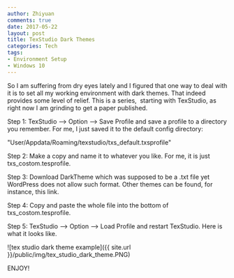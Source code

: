 ```yaml
---
author: Zhiyuan
comments: true
date: 2017-05-22
layout: post
title: TexStudio Dark Themes
categories: Tech
tags:
- Environment Setup
- Windows 10
---
```


So I am suffering from dry eyes lately and I figured that one way to deal with it is to set all my working environment with dark themes. That indeed provides some level of relief. This is a series,  starting with TexStudio, as right now I am grinding to get a paper published.

Step 1: TexStudio --> Option --> Save Profile and save a profile to a directory you remember. For me, I just saved it to the default config directory:

"User/Appdata/Roaming/texstudio/txs_default.txsprofile"

Step 2: Make a copy and name it to whatever you like. For me, it is just txs_costom.tesprofile.

Step 3: Download DarkTheme which was supposed to be a .txt file yet WordPress does not allow such format. Other themes can be found, for instance, this link.

Step 4: Copy and paste the whole file into the bottom of txs_costom.tesprofile.

Step 5: TexStudio --> Option --> Load Profile and restart TexStudio. Here is what it looks like.

![tex studio dark theme example]({{ site.url }}/public/img/tex_studio_dark_theme.PNG)

ENJOY!